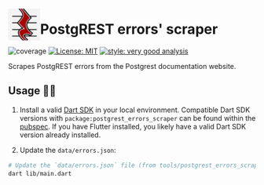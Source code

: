 [<img src="https://raw.githubusercontent.com/alestiago/postgrest_errors/b4d4f6422e3d5f61bba5582b3d6b7ffbfb1fcb9f/packages/postgrest_errors/assets/logo.png" width="65px" align="left"/>](https://github.com/alestiago/postgrest_errors)

# PostgREST errors' scraper

![coverage](https://img.shields.io/badge/coverage-100-gree)
[![License: MIT](https://img.shields.io/badge/license-MIT-blue.svg)](https://opensource.org/licenses/MIT)
[![style: very good analysis](https://img.shields.io/badge/style-very_good_analysis-B22C89.svg)](https://pub.dev/packages/very_good_analysis)

Scrapes PostgREST errors from the Postgrest documentation website.

## Usage 🧑‍💻

1. Install a valid [Dart SDK](https://dart.dev/get-dart) in your local environment. Compatible Dart SDK versions with `package:postgrest_errors_scraper` can be found within the [pubspec](pubspec.yaml). If you have Flutter installed, you likely have a valid Dart SDK version already installed.

2. Update the `data/errors.json`:

```sh
# Update the `data/errors.json` file (from tools/postgrest_errors_scraper):
dart lib/main.dart
```
